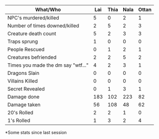 What/Who                           | Lai | Thia | Nala | Ottan
---------------------------------- | --- | ---- | ---- | -----
NPC's murdered/killed              | 5   | 0    | 2    | 1
Number of times downed/killed      | 2   | 5    | 2    | 3
Creature death count               | 5   | 2    | 3    | 3
Traps sprung                       | 1   | 0    | 0    | 0
People Rescued                     | 0   | 1    | 2    | 1
Creatures befriended               | 2   | 2    | 5    | 2
Times you made the dm say "wtf..." | 4   | 2    | 3    | 1
Dragons Slain                      | 0   | 0    | 0    | 0
Villains Killed                    | 0   | 0    | 0    | 0
Secret Revealed                    | 0   | 1    | 3    | 1
Damage done                        | 183 | 102  | 223  | 82
Damage taken                       | 56  | 108  | 48   | 62
20's Rolled                        | 2   | 2    | 1    | 0
1's Rolled                         | 1   | 3    | 2    | 4

*Some stats since last session
